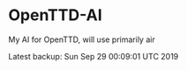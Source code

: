 # OpenTTD-AI
My AI for OpenTTD, will use primarily air

Latest backup: Sun Sep 29 00:09:01 UTC 2019
